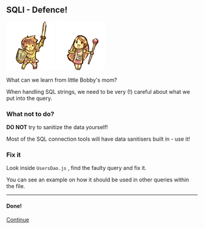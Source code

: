 SQLI - Defence!
----------------------------
![image](img/Hero.png)
![image](img/Heroine.png)

What can we learn from little Bobby's mom?

When handling SQL strings, we need to be very (!) careful about what we put into the query.

### What not to do?
**DO NOT** try to sanitize the data yourself!

Most of the SQL connection tools will have data sanitisers built in - use it!

### Fix it

Look inside `UsersDao.js` , find the faulty query and fix it.

You can see an example on how it should be used in other queries within the file.



- - - 
#### Done!
[Continue](12-Addendum.md)